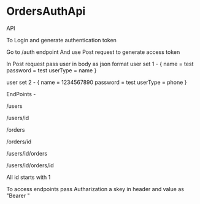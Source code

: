 # OrdersAuthApi
API

To Login and generate authentication token 

Go to /auth endpoint
And use Post request to generate access token

In Post request pass user in body as json format
user set 1 - {
                name = test
                password = test
                userType = name
              }
              
user set 2 - {
                name = 1234567890
                password = test
                userType = phone
              }
              
EndPoints - 

/users              

/users/id           

/orders             

/orders/id          

/users/id/orders    

/users/id/orders/id 


All id starts with 1

To access endpoints pass Autharization a skey in header and value as "Bearer <access token>"
